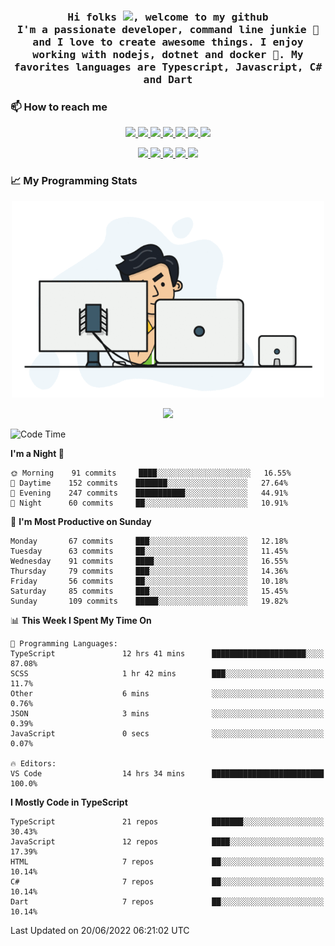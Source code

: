 <h3 align="center">
  <samp>
  Hi folks <img src="https://user-images.githubusercontent.com/42378118/110234147-e3259600-7f4e-11eb-95be-0c4047144dea.gif" width="25">, welcome to my github
  <br/>
  I'm a passionate developer, command line junkie 🧬 and I love to create awesome things. I enjoy working with nodejs, dotnet and docker 🐳. My favorites languages are Typescript, Javascript, C# and Dart
  </samp>
</h3>

### 📫 How to reach me

<p align="center">
 <a href="https://buster95.github.io">
  <img src="https://img.shields.io/badge/buster95-%23206A5D.svg?&style=flat" />
 </a>

 <a href="https://www.linkedin.com/in/walter-corrales">
  <img src="https://img.shields.io/badge/Linkedin-%230077B5.svg?&style=flat&logo=linkedin&logoColor=white" />
 </a>

 <a href="mailto:corraleswalter@live.com">
  <img src="https://img.shields.io/badge/Microsoft-%23F65314.svg?&style=flat&logo=Microsoft" />
 </a>

 <a href="https://join.skype.com/invite/sHS1s5NqCXhJ">
  <img src="https://img.shields.io/badge/Skype-%2300AFF0.svg?&style=flat&logo=skype&logoColor=white" />
 </a>

 <a href="mailto:walter.r.corrales@gmail.com">
  <img src="https://img.shields.io/badge/Gmail-%23C14438.svg?&style=flat&logo=Gmail&logoColor=white" />
 </a>

 <a href="https://wa.me/50585154220">
  <img src="https://img.shields.io/badge/Whatsapp-%2300BFA5.svg?&style=flat&logo=Whatsapp&logoColor=white" />
 </a>

 <a href="https://t.me/KingBuster95">
  <img src="https://img.shields.io/badge/Telegram-%230088cc.svg?&style=flat&logo=Telegram&logoColor=white" />
 </a>
</p>

<p align="center">
  <a href="https://buster95.github.io">
    <img src="https://badges.pufler.dev/visits/buster95/buster95?style=flat&color=green&logo=github">
  </a>
  <a href="https://buster95.github.io">
    <img src="https://badges.pufler.dev/years/buster95?style=flat&color=green&logo=github">
  </a>
  <a href="https://buster95.github.io">
    <img src="https://badges.pufler.dev/repos/buster95?style=flat&color=green&logo=github">
  </a>
  <a href="https://buster95.github.io">
    <img src="https://badges.pufler.dev/gists/buster95?style=flat&color=green&logo=github">
  </a>
  <a href="https://buster95.github.io">
    <img src="https://badges.pufler.dev/commits/monthly/buster95?style=flat&color=green&logo=github">
  </a>
</p>

### 📈 My Programming Stats

<p align="center">
 <img src="https://github.com/buster95/buster95/blob/master/assets/coder.gif" alt="Coder GIF" style="max-width:500px">
</p>

<p align = "center">
  <img src="https://github-readme-stats.vercel.app/api?username=buster95&count_private=true&show_icons=true&theme=tokyonight&line_height=30&hide_border=true">
</p>

<!--START_SECTION:waka-->
![Code Time](http://img.shields.io/badge/Code%20Time-0%20secs-blue)

**I'm a Night 🦉** 

```text
🌞 Morning    91 commits     ████░░░░░░░░░░░░░░░░░░░░░   16.55% 
🌆 Daytime    152 commits    ███████░░░░░░░░░░░░░░░░░░   27.64% 
🌃 Evening    247 commits    ███████████░░░░░░░░░░░░░░   44.91% 
🌙 Night      60 commits     ██░░░░░░░░░░░░░░░░░░░░░░░   10.91%

```
📅 **I'm Most Productive on Sunday** 

```text
Monday       67 commits     ███░░░░░░░░░░░░░░░░░░░░░░   12.18% 
Tuesday      63 commits     ██░░░░░░░░░░░░░░░░░░░░░░░   11.45% 
Wednesday    91 commits     ████░░░░░░░░░░░░░░░░░░░░░   16.55% 
Thursday     79 commits     ███░░░░░░░░░░░░░░░░░░░░░░   14.36% 
Friday       56 commits     ██░░░░░░░░░░░░░░░░░░░░░░░   10.18% 
Saturday     85 commits     ███░░░░░░░░░░░░░░░░░░░░░░   15.45% 
Sunday       109 commits    █████░░░░░░░░░░░░░░░░░░░░   19.82%

```


📊 **This Week I Spent My Time On** 

```text
💬 Programming Languages: 
TypeScript               12 hrs 41 mins      █████████████████████░░░░   87.08% 
SCSS                     1 hr 42 mins        ███░░░░░░░░░░░░░░░░░░░░░░   11.7% 
Other                    6 mins              ░░░░░░░░░░░░░░░░░░░░░░░░░   0.76% 
JSON                     3 mins              ░░░░░░░░░░░░░░░░░░░░░░░░░   0.39% 
JavaScript               0 secs              ░░░░░░░░░░░░░░░░░░░░░░░░░   0.07%

🔥 Editors: 
VS Code                  14 hrs 34 mins      █████████████████████████   100.0%

```

**I Mostly Code in TypeScript** 

```text
TypeScript               21 repos            ███████░░░░░░░░░░░░░░░░░░   30.43% 
JavaScript               12 repos            ████░░░░░░░░░░░░░░░░░░░░░   17.39% 
HTML                     7 repos             ██░░░░░░░░░░░░░░░░░░░░░░░   10.14% 
C#                       7 repos             ██░░░░░░░░░░░░░░░░░░░░░░░   10.14% 
Dart                     7 repos             ██░░░░░░░░░░░░░░░░░░░░░░░   10.14%

```



 Last Updated on 20/06/2022 06:21:02 UTC
<!--END_SECTION:waka-->
